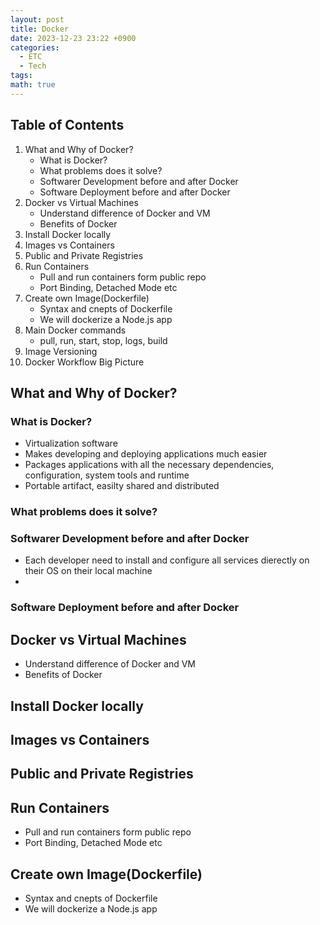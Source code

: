 ```yaml
---
layout: post
title: Docker
date: 2023-12-23 23:22 +0900
categories:
  - ETC
  - Tech
tags: 
math: true
---
```

## Table of Contents

1. What and Why of Docker?
	- What is Docker?
	- What problems does it solve?
	- Softwarer Development before and after Docker
	- Software Deployment before and after Docker
2. Docker vs Virtual Machines
	- Understand difference of Docker and VM
	- Benefits of Docker
3. Install Docker locally
4. Images vs Containers
5. Public and Private Registries
6. Run Containers
	- Pull and run containers form public repo
	- Port Binding, Detached Mode etc
7. Create own Image(Dockerfile)
	- Syntax and cnepts of Dockerfile
	- We will dockerize a Node.js app
8. Main Docker commands
	- pull, run, start, stop, logs, build
9. Image Versioning
10. Docker Workflow Big Picture
## What and Why of Docker?

### What is Docker?
- Virtualization software
- Makes developing and deploying applications much easier
- Packages applications with all the necessary dependencies, configuration, system tools and runtime
- Portable artifact, easilty shared and distributed
### What problems does it solve?
### Softwarer Development before and after Docker
- Each developer need to install and configure all services dierectly on their OS on their local machine
- 
### Software Deployment before and after Docker


## Docker vs Virtual Machines
- Understand difference of Docker and VM
- Benefits of Docker

## Install Docker locally

## Images vs Containers

## Public and Private Registries

## Run Containers
- Pull and run containers form public repo
- Port Binding, Detached Mode etc

## Create own Image(Dockerfile)
- Syntax and cnepts of Dockerfile
- We will dockerize a Node.js app